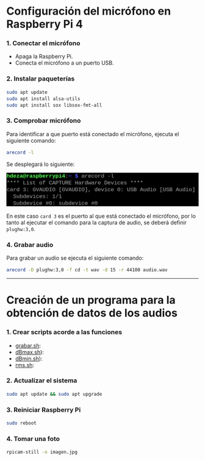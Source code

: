 # Configuración del micrófono en Raspberry Pi 4

### 1. Conectar el micrófono
- Apaga la Raspberry Pi.
- Conecta el micrófono a un puerto USB.

### 2. Instalar paqueterías
```bash
sudo apt update
sudo apt install alsa-utils
sudo apt install sox libsox-fmt-all
```

### 3. Comprobar micrófono
Para identificar a que puerto está conectado el micrófono, ejecuta el siguiente comando:
```bash
arecord -l
```
Se desplegará lo siguiente:

![Terminal](figs/terminal.png)

En este caso `card 3` es el puerto al que está conectado el micrófono, por lo tanto al ejecutar el comando para la captura de audio, se deberá definir `plughw:3,0`.

### 4. Grabar audio
Para grabar un audio se ejecuta el siguiente comando:
```bash
arecord -D plughw:3,0 -f cd -t wav -d 15 -r 44100 audio.wav
```

---

# Creación de un programa para la obtención de datos de los audios

### 1. Crear scripts acorde a las funciones 
- [grabar.sh](https://github.com/lata-mas/DTHIS-C_JoseRra/blob/main/Scripts/Raspberry/Sonido/grabar.sh): 
- [dBmax.sh](https://github.com/lata-mas/DTHIS-C_JoseRra/blob/main/Scripts/Raspberry/Sonido/dBmax.sh)):
- [dBmin.sh](https://github.com/lata-mas/DTHIS-C_JoseRra/blob/main/Scripts/Raspberry/Sonido/dBmin.sh)):
- [rms.sh](https://github.com/lata-mas/DTHIS-C_JoseRra/blob/main/Scripts/Raspberry/Sonido/rms.sh):

### 2. Actualizar el sistema
```bash
sudo apt update && sudo apt upgrade
```

### 3. Reiniciar Raspberry Pi
```bash
sudo reboot
```

### 4. Tomar una foto
```bash
rpicam-still -o imagen.jpg
```
